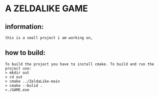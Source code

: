 # A ZELDALIKE GAME

## information:

    this is a small project i am working on,

## how to build:

    To build the project you have to install cmake. To build and run the project use:
    > mkdir out
    > cd out
    > cmake ../ZeldaLike-main
    > cmake --bulid .
    >./GAME.exe
